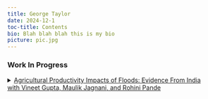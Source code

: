 ```yaml
---
title: George Taylor
date: 2024-12-1
toc-title: Contents
bio: Blah blah blah this is my bio
picture: pic.jpg
---
```


### Work In Progress
<details>
<summary><a href="https://www.nytimes.com">Agricultural Productivity Impacts of Floods: Evidence From India <br> with Vineet Gupta, Maulik Jagnani, and Rohini Pande</a></summary>
<p>Abstract</p>
</details>
